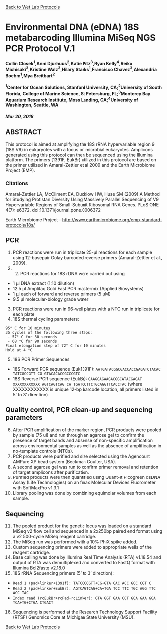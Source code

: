 [Back to Wet Lab Protocols](MBARI_wet_lab.md)

# Environmental DNA (eDNA) 18S metabarcoding Illumina MiSeq NGS PCR Protocol V.1

#### Collin Closek<sup>1</sup>,Anni Djurhuus<sup>2</sup>,Katie Pitz<sup>3</sup>,Ryan Kelly<sup>4</sup>,Reiko Michisaki<sup>3</sup>,Kristine Walz<sup>3</sup>,Hilary Starks<sup>1</sup>,Francisco Chavez<sup>3</sup>,Alexandria Boehm<sup>1</sup>,Mya Breitbart<sup>2</sup>
#### <sup>1</sup>Center for Ocean Solutions, Stanford University, CA;<sup>2</sup>University of South Florida, College of Marine Science, St Petersburg, FL;<sup>3</sup>Monterey Bay Aquarium Research Institute, Moss Landing, CA;<sup>4</sup>University of Washington, Seattle, WA
##### Mar 20, 2018

## ABSTRACT
This protocol is aimed at amplifying the 18S rRNA hypervariable region 9 (18S V9) in eukaryotes with a focus on microbial eukaryotes. Amplicons generated using this protocol can then be sequenced using the Illumina platform. The primers (1391F, EukBr) utilized in this protocol are based on the primer utilized in Amaral-Zettler et al 2009 and the Earth Microbiome Project (EMP).
 
### Citations
Amaral-Zettler LA, McCliment EA, Ducklow HW, Huse SM (2009) A Method for Studying Protistan Diversity Using Massively Parallel Sequencing of V9 Hypervariable Regions of Small-Subunit Ribosomal RNA Genes. PLoS ONE 4(7): e6372. doi:10.1371/journal.pone.0006372

Earth Microbiome Project - http://www.earthmicrobiome.org/emp-standard-protocols/18s/

## PCR
1. PCR reactions were run in triplicate 25-μl reactions for each sample using 12-basepair Golay barcoded reverse primers (Amaral-Zettler et al., 2009). 
2. 2. PCR reactions for 18S rDNA were carried out using 
- 1 μl DNA extract (1:10 dilution)
- 12.5 μl Amplitaq Gold Fast PCR mastermix (Applied Biosystems)
- 1 μl each of forward and reverse primers (5 μM)
- 9.5 μl molecular-biology grade water

3. PCR reactions were run in 96-well plates with a NTC run in triplicate for each plate
4. 18S thermal cycling parameters:
 ````
 95° C for 10 minutes
 35 cycles of the following three steps:
  - 57° C for 30 seconds
  - 68 °C for 90 seconds
 Final elongation step of 72° C for 10 minutes
 Hold at 4 °C
 ````
 5. 18S PCR Primer Sequences
  - 18S Forward PCR sequence (Euk1391F): 
    `AATGATACGGCGACCACCGAGATCTACAC TATCGCCGTT CG GTACACACCGCCCGTC `
  - 18S Reverse PCR sequence (EukBr): 
    `CAAGCAGAAGACGGCATACGAGAT XXXXXXXXXXXX AGTCAGTCAG CA TGATCCTTCTGCAGGTTCACCTAC` 
    (where XXXXXXXXXXXX is unique 12-bp barcode location, all primers listed in 5’ to 3’ direction)   

## Quality control, PCR clean-up and sequencing parameters
6. After PCR amplification of the marker region, PCR products were pooled by sample (75 ul) and run through an agarose gel to confirm the presence of target bands and absense of non-specific amplification across environmental samples as well as the absence of amplification in no-template controls (NTCs).
7. PCR products were purified and size selected using the Agencourt AMPure XP bead system (Beckman Coulter, USA). 
8. A second agarose gel was run to confirm primer removal and retention of target amplicons after purification. 
9. Purified products were then quantified using Quant-It Picogreen dsDNA Assay (Life Technologies) on an fmax Molecular Devices Fluorometer with SoftMaxPro v1.3.1
10. Library pooling was done by combining equimolar volumes from each sample.

## Sequencing
11. The pooled product for the genetic locus was loaded on a standard MiSeq v2 flow cell and sequenced in a 2x250bp paired end format using a v2 500-cycle MiSeq reagent cartridge.
12. The MiSeq run was performed with a 10% PhiX spike added.
13. Custom sequencing primers were added to appropriate wells of the reagent cartridge. 
14. Base calling was done by Illumina Real Time Analysis (RTA) v1.18.54 and output of RTA was demultiplexed and converted to FastQ format with Illumina Bcl2fastq v2.18.0 
15. 18S rRNA Sequencing primers (5’ to 3’ direction):
- `Read 1 (pad+linker+1391f): TATCGCCGTT+CG+GTA CAC ACC GCC CGT C`
- `Read 2 (pad+linker+EukBr): AGTCAGTCAG+CA+TGA TCC TTC TGC AGG TTC ACC TAC`
- `Index read (rcEukBr+rcPad+rcLinker): GTA GGT GAA CCT GCA GAA GGA TCA+TG+CTGA CTGACT`
16. Sequencing is performed at the Research Technology Support Facility (RTSF) Genomics Core at Michigan State University (MSU).

[Back to Wet Lab Protocols](MBARI_wet_lab.md)
